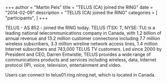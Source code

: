 +++
author = "Martin Pels"
title = "TELUS (CA) joined the RING"
date = "2014-02-09"
description = "TELUS (CA) joined the RING"
categories = [
    "participants",
]
+++

TELUS - AS 852 - joined the RING today. TELUS (TSX: T, NYSE: TU) is a leading national telecommunications company in Canada, with 1.2 billion of annual revenue and 13.2 million customer connections including 7.7 million wireless subscribers, 3.3 million wireline network access lines, 1.4 million Internet subscribers and 743,000 TELUS TV customers. Led since 2000 by President and CEO, Darren Entwistle, TELUS provides a wide range of communications products and services including wireless, data, Internet protocol (IP), voice, television, entertainment and video.

Users can connect to telus01.ring.nlnog.net, which is located in Canada.


